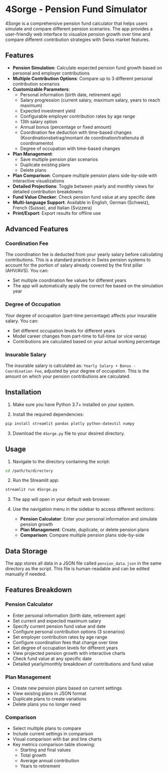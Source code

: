 # 4Sorge - Pension Fund Simulator

4Sorge is a comprehensive pension fund calculator that helps users simulate and compare different pension scenarios. The app provides a user-friendly web interface to visualize pension growth over time and compare different contribution strategies with Swiss market features.

## Features

- **Pension Simulation**: Calculate expected pension fund growth based on personal and employer contributions
- **Multiple Contribution Options**: Compare up to 3 different personal contribution scenarios
- **Customizable Parameters**:
  - Personal information (birth date, retirement age)
  - Salary progression (current salary, maximum salary, years to reach maximum)
  - Expected investment yield
  - Configurable employer contribution rates by age range
  - 13th salary option
  - Annual bonus (percentage or fixed amount)
  - Coordination fee deduction with time-based changes (Koordinationsbetrag/montant de coordination/trattenuta di coordinamento)
  - Degree of occupation with time-based changes
- **Plan Management**:
  - Save multiple pension plan scenarios
  - Duplicate existing plans
  - Delete plans
- **Plan Comparison**: Compare multiple pension plans side-by-side with interactive visualizations
- **Detailed Projections**: Toggle between yearly and monthly views for detailed contribution breakdowns
- **Fund Value Checker**: Check pension fund value at any specific date
- **Multi-language Support**: Available in English, German (Schweiz), French (Suisse), and Italian (Svizzera)
- **Print/Export**: Export results for offline use

## Advanced Features

### Coordination Fee
The coordination fee is deducted from your yearly salary before calculating contributions. This is a standard practice in Swiss pension systems to account for the portion of salary already covered by the first pillar (AHV/AVS). You can:
- Set multiple coordination fee values for different years
- The app will automatically apply the correct fee based on the simulation year

### Degree of Occupation
Your degree of occupation (part-time percentage) affects your insurable salary. You can:
- Set different occupation levels for different years
- Model career changes from part-time to full-time (or vice versa)
- Contributions are calculated based on your actual working percentage

### Insurable Salary
The insurable salary is calculated as: `Yearly Salary + Bonus - Coordination Fee`, adjusted by your degree of occupation. This is the amount on which your pension contributions are calculated.

## Installation

1. Make sure you have Python 3.7+ installed on your system.

2. Install the required dependencies:
```bash
pip install streamlit pandas plotly python-dateutil numpy
```

3. Download the `4Sorge.py` file to your desired directory.

## Usage

1. Navigate to the directory containing the script:
```bash
cd /path/to/directory
```

2. Run the Streamlit app:
```bash
streamlit run 4Sorge.py
```

3. The app will open in your default web browser.

4. Use the navigation menu in the sidebar to access different sections:
   - **Pension Calculator**: Enter your personal information and simulate pension growth
   - **Plan Management**: Create, duplicate, or delete pension plans
   - **Comparison**: Compare multiple pension plans side-by-side

## Data Storage

The app stores all data in a JSON file called `pension_data.json` in the same directory as the script. This file is human-readable and can be edited manually if needed.

## Features Breakdown

### Pension Calculator
- Enter personal information (birth date, retirement age)
- Set current and expected maximum salary
- Specify current pension fund value and date
- Configure personal contribution options (3 scenarios)
- Set employer contribution rates by age range
- Configure coordination fees that change over time
- Set degree of occupation levels for different years
- View projected pension growth with interactive charts
- Check fund value at any specific date
- Detailed yearly/monthly breakdown of contributions and fund value

### Plan Management
- Create new pension plans based on current settings
- View existing plans in JSON format
- Duplicate plans to create variations
- Delete plans you no longer need

### Comparison
- Select multiple plans to compare
- Include current settings in comparison
- Visual comparison with bar and line charts
- Key metrics comparison table showing:
  - Starting and final values
  - Total growth
  - Average annual contribution
  - Years to retirement
